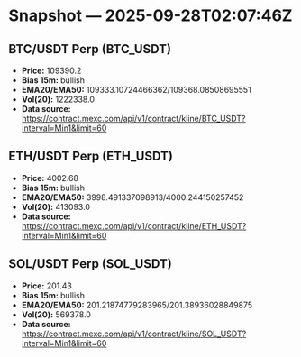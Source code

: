 # Snapshot — 2025-09-28T02:07:46Z

## BTC/USDT Perp (BTC_USDT)
- **Price:** 109390.2
- **Bias 15m:** bullish
- **EMA20/EMA50:** 109333.10724466362/109368.08508695551
- **Vol(20):** 1222338.0
- **Data source:** https://contract.mexc.com/api/v1/contract/kline/BTC_USDT?interval=Min1&limit=60

## ETH/USDT Perp (ETH_USDT)
- **Price:** 4002.68
- **Bias 15m:** bullish
- **EMA20/EMA50:** 3998.491337098913/4000.244150257452
- **Vol(20):** 413093.0
- **Data source:** https://contract.mexc.com/api/v1/contract/kline/ETH_USDT?interval=Min1&limit=60

## SOL/USDT Perp (SOL_USDT)
- **Price:** 201.43
- **Bias 15m:** bullish
- **EMA20/EMA50:** 201.21874779283965/201.38936028849875
- **Vol(20):** 569378.0
- **Data source:** https://contract.mexc.com/api/v1/contract/kline/SOL_USDT?interval=Min1&limit=60
